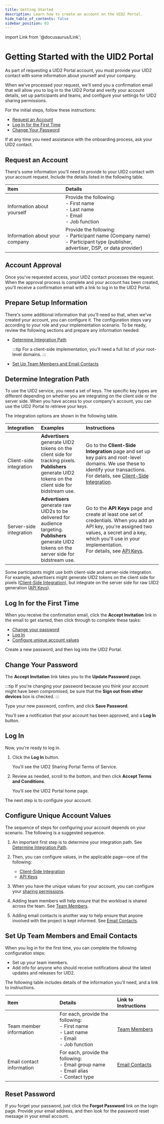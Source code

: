 ```yaml
---
title: Getting Started
description: Learn how to create an account on the UID2 Portal.
hide_table_of_contents: false
sidebar_position: 03
---
```


import Link from '@docusaurus/Link';

# Getting Started with the UID2 Portal

As part of requesting a UID2 Portal account, you must provide your UID2 contact with some information about yourself and your company.

When we've processed your request, we'll send you a confirmation email that will allow you to log in to the UID2 Portal and verify your account details, set up participants and teams, and configure your settings for UID2 sharing permissions.

For the initial steps, follow these instructions:

- [Request an Account](#request-an-account)
- [Log In for the First Time](#log-in-for-the-first-time)
- [Change Your Password](#change-your-password)

If at any time you need assistance with the onboarding process, ask your UID2 contact.

## Request an Account

There's some information you'll need to provide to your UID2 contact with your account request. Include the details listed in the following table.

| Item | Details |
| :--- | :--- |
| Information about yourself | Provide the following:<br/>- First name<br/>- Last name<br/>- Email<br/>- Job function |
| Information about your company | Provide the following:<br/>- Participant name (Company name)<br/>- Participant type (publisher, advertiser, DSP, or data provider) |

## Account Approval

Once you've requested access, your UID2 contact processes the request. When the approval process is complete and your account has been created, you'll receive a confirmation email with a link to log in to the UID2 Portal.

## Prepare Setup Information

There's some additional information that you'll need so that, when we've created your account, you can configure it. The configuration steps vary according to your role and your implementation scenario. To be ready, review the following sections and prepare any information needed:

- [Determine Integration Path](#determine-integration-path)

  :::tip
  For a client-side implementation, you'll need a full list of your root-level domains.
  :::
- [Set Up Team Members and Email Contacts](#set-up-team-members-and-email-contacts)

## Determine Integration Path

To use the UID2 service, you need a set of keys. The specific key types are different depending on whether you are integrating on the client side or the server side. When you have access to your company's account, you can use the UID2 Portal to retrieve your keys.

The integration options are shown in the following table.

| Integration | Examples | Instructions |
| :--- | :--- | :--- |
| Client-side integration | **Advertisers** generate UID2 tokens on the client side for tracking pixels.<br/>**Publishers** generate UID2 tokens on the client side for <Link href="../ref-info/glossary-uid#gl-bidstream">bidstream</Link> use. |  Go to the **Client-Side Integration** page and set up key pairs and root-level domains. We use these to identify your transactions.<br/>For details, see [Client-Side Integration](client-side-integration.md). |
| Server-side integration | **Advertisers** generate raw UID2s to be delivered for audience targeting.<br/>**Publishers** generate UID2 tokens on the server side for bidstream use. | Go to the **API Keys** page and create at least one set of credentials. When you add an API key, you're assigned two values, a secret and a key, which you'll use in your implementation.<br/>For details, see [API Keys](api-keys.md). |

Some participants might use both client-side and server-side integration. For example, advertisers might generate UID2 tokens on the client side for pixels ([Client-Side Integration](client-side-integration.md)), but integrate on the server side for raw UID2 generation ([API Keys](api-keys.md)).

## Log In for the First Time

When you receive the confirmation email, click the **Accept Invitation** link in the email to get started, then click through to complete these tasks:
- [Change your password](#change-your-password)
- [Log In](#log-in)
- [Configure unique account values](#configure-unique-account-values)

Create a new password, and then log into the UID2 Portal.

## Change Your Password

The **Accept Invitation** link takes you to the **Update Password** page.

:::tip
 If you're changing your password because you think your account might have been compromised, be sure that the **Sign out from other devices** box is checked.
:::

Type your new password, confirm, and click **Save Password**.

You'll see a notification that your account has been approved, and a **Log In** button.

## Log In

Now, you're ready to log in. 

1. Click the **Log In** button.

   You'll see the UID2 Sharing Portal Terms of Service. 

2. Review as needed, scroll to the bottom, and then click **Accept Terms and Conditions**.

   You'll see the UID2 Portal home page.

The next step is to configure your account.

## Configure Unique Account Values

The sequence of steps for configuring your account depends on your scenario. The following is a suggested sequence.

1.  An important first step is to determine your integration path. See [Determine Integration Path](#determine-integration-path).

1.  Then, you can configure values, in the applicable page&#8212;one of the following:

    -  [Client-Side Integration](client-side-integration.md)
    - [API Keys](api-keys.md)

1.  When you have the unique values for your account, you can configure your [sharing permissions](sharing-permissions.md).

1. Adding team members will help ensure that the workload is shared across the team. See [Team Members](team-members.md).

1. Adding email contacts is another way to help ensure that anyone involved with the project is kept informed. See [Email Contacts](email-contacts.md).

## Set Up Team Members and Email Contacts

When you log in for the first time, you can complete the following configuration steps:

- Set up your team members.
- Add info for anyone who should receive notifications about the latest updates and releases for UID2.

The following table includes details of the information you'll need, and a link to instructions.

| Item | Details | Link to Instructions | 
| :--- | :--- | :--- |
| Team member information | For each, provide the following:<br/>- First name<br/>- Last name<br/>- Email<br/>- Job function | [Team Members](team-members.md) |
| Email contact information | For each, provide the following:<br/>- Email group name<br/>- Email alias<br/>- Contact type | [Email Contacts](email-contacts.md) |

## Reset Password

If you forget your password, just click the **Forgot Password** link on the login page. Provide your email address, and then look for the password reset message in your email account.
